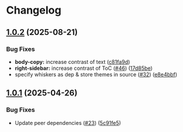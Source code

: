 # Changelog

## [1.0.2](https://github.com/catppuccin/starlight/compare/v1.0.1...v1.0.2) (2025-08-21)


### Bug Fixes

* **body-copy:** increase contrast of text ([c81fa9d](https://github.com/catppuccin/starlight/commit/c81fa9da4cd21e05569299ee2b6dfcab1cc1e868))
* **right-sidebar:** increase contrast of ToC ([#46](https://github.com/catppuccin/starlight/issues/46)) ([17d85be](https://github.com/catppuccin/starlight/commit/17d85beed21300b2e39d0878077fe923efba6ff4))
* specify whiskers as dep & store themes in source ([#32](https://github.com/catppuccin/starlight/issues/32)) ([e8e4bbf](https://github.com/catppuccin/starlight/commit/e8e4bbf83541e6dc95c89b17df844b3c2c472103))

## [1.0.1](https://github.com/catppuccin/starlight/compare/v1.0.0...v1.0.1) (2025-04-26)


### Bug Fixes

* Update peer dependencies ([#23](https://github.com/catppuccin/starlight/issues/23)) ([5c91fe5](https://github.com/catppuccin/starlight/commit/5c91fe5ebaa162ef36a185562c1a77f2d19d3a0b))
